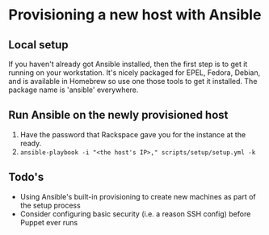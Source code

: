 # Provisioning a new host with Ansible

## Local setup
If you haven't already got Ansible installed, then the first step is to get it running on your workstation. It's nicely
packaged for EPEL, Fedora, Debian, and is available in Homebrew so use one those tools to get it installed. The package
name is 'ansible' everywhere.

## Run Ansible on the newly provisioned host
1. Have the password that Rackspace gave you for the instance at the ready.
2. `ansible-playbook -i "<the host's IP>," scripts/setup/setup.yml -k`

## Todo's
* Using Ansible's built-in provisioning to create new machines as part of the setup process
* Consider configuring basic security (i.e. a reason SSH config) before Puppet ever runs
